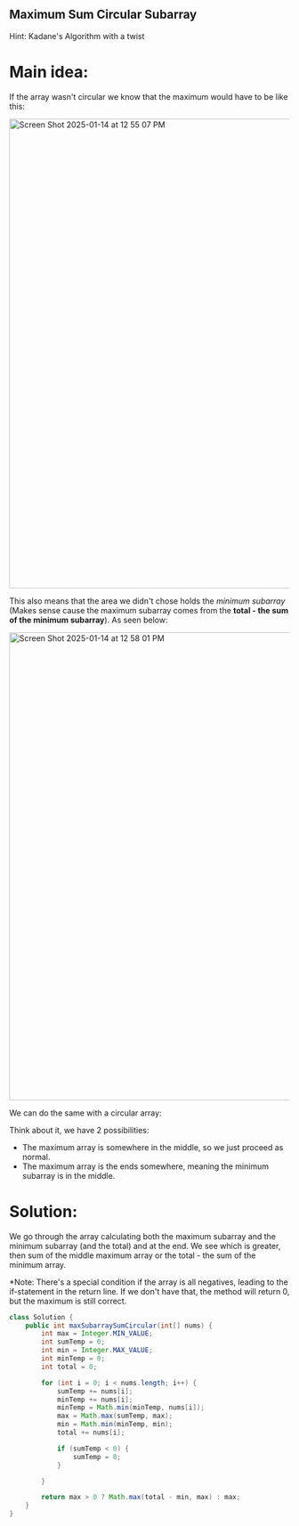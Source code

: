 ## Maximum Sum Circular Subarray

Hint: Kadane's Algorithm with a twist

# Main idea:

If the array wasn't circular we know that the maximum would have to be like this:

<img width="844" alt="Screen Shot 2025-01-14 at 12 55 07 PM" src="https://github.com/user-attachments/assets/a9ea809d-454d-4f16-af6d-f0da1fccc672" />

This also means that the area we didn't chose holds the *minimum subarray* (Makes sense cause the maximum subarray comes from the **total - the sum of the minimum subarray**). As seen below:

<img width="841" alt="Screen Shot 2025-01-14 at 12 58 01 PM" src="https://github.com/user-attachments/assets/261ff355-9c7d-4fa8-8522-79c599c964db" />

We can do the same with a circular array:

Think about it, we have 2 possibilities:

  - The maximum array is somewhere in the middle, so we just proceed as normal.
  - The maximum array is the ends somewhere, meaning the minimum subarray is in the middle.

# Solution:

  We go through the array calculating both the maximum subarray and the minimum subarray (and the total) and at the end. We see which is greater, then sum of the middle maximum array or the total - the sum of the minimum array.

  *Note: There's a special condition if the array is all negatives, leading to the if-statement in the return line. If we don't have that, the method will return 0, but the maximum is still correct. 

``` java
class Solution {
    public int maxSubarraySumCircular(int[] nums) {
        int max = Integer.MIN_VALUE;
        int sumTemp = 0;
        int min = Integer.MAX_VALUE;
        int minTemp = 0;
        int total = 0;

        for (int i = 0; i < nums.length; i++) {
            sumTemp += nums[i];
            minTemp += nums[i];
            minTemp = Math.min(minTemp, nums[i]);
            max = Math.max(sumTemp, max);
            min = Math.min(minTemp, min);
            total += nums[i];

            if (sumTemp < 0) {
                sumTemp = 0;
            }

        }

        return max > 0 ? Math.max(total - min, max) : max;
    }
}

